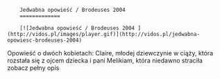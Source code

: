 
        Jedwabna opowieść / Brodeuses 2004 
        =============
        
        [![Jedwabna opowieść / Brodeuses 2004 ](http://vidos.pl/images/player.gif)](http://vidos.pl/jedwabna-opowiesc-brodeuses-2004)
        
        
 Opowieść o dwóch kobietach: Claire, młodej dziewczynie w ciąży, która rozstała się z ojcem dziecka i pani Melikiam, która niedawno straciła zobacz pełny opis
    